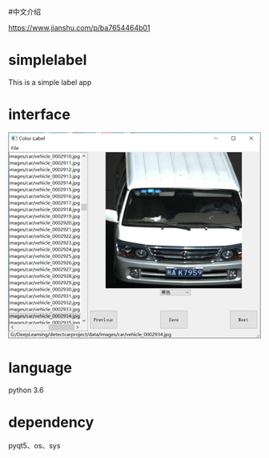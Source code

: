 #中文介绍

https://www.jianshu.com/p/ba7654464b01

# simplelabel

This is a simple label app

# interface

![image-20200317145834443](README.assets/image-20200317145834443.png)

# language

python 3.6

# dependency

pyqt5、os、sys

